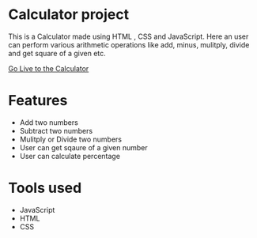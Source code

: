 # Calculator project

This is a Calculator made using HTML , CSS and JavaScript. Here an user can perform various arithmetic operations like add, minus, mulitply, divide and get square of a given etc.

<a href="https://rajxode.github.io/calculator/">Go Live to the Calculator </a>

# Features
- Add two numbers
- Subtract two numbers
- Mulitply or Divide two numbers
- User can get sqaure of a given number
- User can calculate percentage


# Tools used
- JavaScript
- HTML
- CSS
